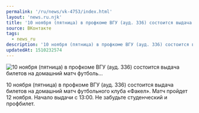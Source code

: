 ```yaml
---
permalink: '/ru/news/vk-4753/index.html'
layout: 'news.ru.njk'
title: '10 ноября (пятница) в профкоме ВГУ (ауд. 336) состоится выдача билетов на домашний матч футболь…'
source: ВКонтакте
tags:
  - news_ru
description: '10 ноября (пятница) в профкоме ВГУ (ауд. 336) состоится выдача билетов на домашний матч футболь…'
updatedAt: 1510232574
---
```

![10 ноября (пятница) в профкоме ВГУ (ауд. 336) состоится выдача билетов на домашний матч футболь…](https://sun9-16.userapi.com/impf/c841538/v841538723/33951/ryLGw9zlt4c.jpg?size=1000x663&quality=96&proxy=1&sign=1592fa49f62d80e8f111df1df5471d63&c_uniq_tag=GeOIjIGDmcrPbl05k_HMM6y-QovCn6Do1OhRe5mmnX8&type=album)

10 ноября (пятница) в профкоме ВГУ (ауд. 336) состоится выдача билетов на домашний матч футбольного клуба «Факел». Матч пройдет 12 ноября.
Начало выдачи с 13:00.
Не забудьте студенческий и профбилет.
